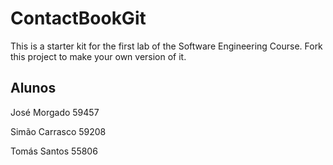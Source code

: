 # ContactBookGit
This is a starter kit for the first lab of the Software Engineering Course.
Fork this project to make your own version of it.

## Alunos
José Morgado 59457

Simão Carrasco 59208

Tomás Santos 55806
